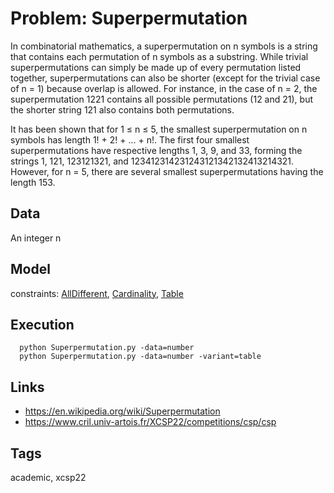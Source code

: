 # Problem: Superpermutation

In combinatorial mathematics, a superpermutation on n symbols is a string that contains each permutation of n symbols
as a substring. While trivial superpermutations can simply be made up of every permutation listed together,
superpermutations can also be shorter (except for the trivial case of n = 1) because overlap is allowed.
For instance, in the case of n = 2, the superpermutation 1221 contains all possible permutations (12 and 21),
but the shorter string 121 also contains both permutations.

It has been shown that for 1 ≤ n ≤ 5, the smallest superpermutation on n symbols has length 1! + 2! + ... + n!.
The first four smallest superpermutations have respective lengths 1, 3, 9, and 33, forming the strings 1, 121,
123121321, and 123412314231243121342132413214321.
However, for n = 5, there are several smallest superpermutations having the length 153.

## Data
  An integer n

## Model
  constraints: [AllDifferent](https://pycsp.org/documentation/constraints/AllDifferent), [Cardinality](https://pycsp.org/documentation/constraints/Cardinality), [Table](https://pycsp.org/documentation/constraints/Table)

## Execution
```
  python Superpermutation.py -data=number
  python Superpermutation.py -data=number -variant=table
```

## Links
  - https://en.wikipedia.org/wiki/Superpermutation
  - https://www.cril.univ-artois.fr/XCSP22/competitions/csp/csp

## Tags
  academic, xcsp22
